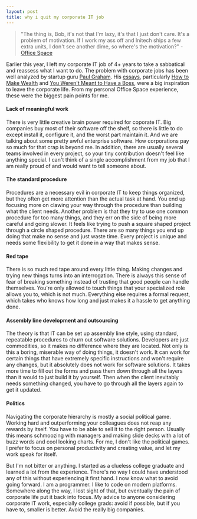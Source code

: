```yaml
---
layout: post
title: why i quit my corporate IT job
---
```


> "The thing is, Bob, it's not that I'm lazy, it's that I just don't care. It's a problem of motivation. If I work my ass off and Initech ships a few extra units, I don't see another dime, so where's the motivation?" - [Office Space][]

Earlier this year, I left my corporate IT job of 4+ years to take a sabbatical and reassess what I want to do. The problem with corporate jobs has been well analyzed by startup guru [Paul Graham][]. His [essays][], particularly [How to Make Wealth][] and [You Weren't Meant to Have a Boss][], were a big inspiration to leave the corporate life. From my personal Office Space experience, these were the biggest pain points for me.

#### Lack of meaningful work  
There is very little creative brain power required for coporate IT. Big companies buy most of their software off the shelf, so there is little to do except install it, configure it, and the worst part maintain it. And we are talking about some pretty awful enterprise software. How corporations pay so much for that crap is beyond me. In addition, there are usually several teams involved in every project, so your tiny contribution doesn't feel like anything special. I can't think of a single accomplishment from my job that I am really proud of and would want to tell someone about.

#### The standard procedure  
Procedures are a necessary evil in corporate IT to keep things organized, but they often get more attention than the actual task at hand. You end up focusing more on clawing your way through the procedure than building what the client needs. Another problem is that they try to use one common procedure for too many things, and they err on the side of being more careful and going slower. It feels like trying to push a square shaped project through a circle shaped procedure. There are so many things you end up doing that make no sense and just waste time. Every project is unique and needs some flexibility to get it done in a way that makes sense.

<!--break-->

#### Red tape  
There is so much red tape around every little thing. Making changes and trying new things turns into an interrogation. There is always this sense of fear of breaking something instead of trusting that good people can handle themselves. You're only allowed to touch things that your specialized role allows you to, which is not much. Everything else requires a formal request, which takes who knows how long and just makes it a hassle to get anything done.

#### Assembly line development and outsourcing  
The theory is that IT can be set up assembly line style, using standard, repeatable procedures to churn out software solutions. Developers are just commodities, so it makes no difference where they are located. Not only is this a boring, miserable way of doing things, it doesn't work. It can work for certain things that have extremely specific instructions and won't require any changes, but it absolutely does not work for software solutions. It takes more time to fill out the forms and pass them down through all the layers than it would to just build it by yourself. Then when the client inevitably needs something changed, you have to go through all the layers again to get it updated.

#### Politics  
Navigating the corporate hierarchy is mostly a social political game. Working hard and outperforming your colleagues does not reap any rewards by itself. You have to be able to sell it to the right person. Usually this means schmoozing with managers and making slide decks with a lot of buzz words and cool looking charts. For me, I don't like the political games. I prefer to focus on personal productivity and creating value, and let my work speak for itself.

But I'm not bitter or anything. I started as a clueless college graduate and learned a lot from the experience. There's no way I could have understood any of this without experiencing it first hand. I now know what to avoid going forward. I am a programmer. I like to code on modern platforms. Somewhere along the way, I lost sight of that, but eventually the pain of corporate life put it back into focus. My advice to anyone considering corporate IT work, especially college grads: avoid if possible, but if you have to, smaller is better. Avoid the really big companies.

[Office Space]: http://en.wikipedia.org/wiki/Office_Space
[Paul Graham]: http://www.paulgraham.com
[essays]: http://www.paulgraham.com/articles.html
[How to Make Wealth]: http://www.paulgraham.com/wealth.html
[You Weren't Meant to Have a Boss]: http://www.paulgraham.com/boss.html

<!--end-->
